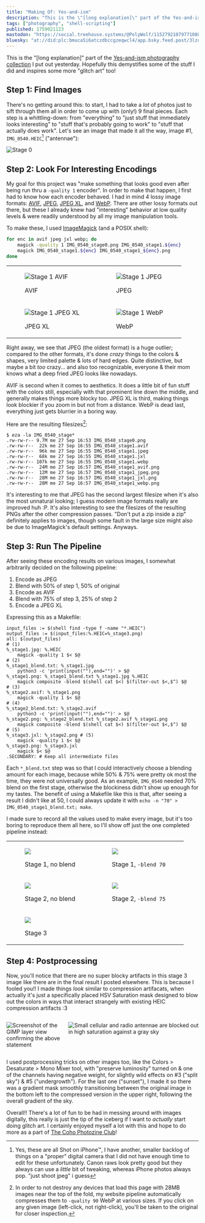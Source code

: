 ```yaml
---
title: "Making Of: Yes-and-ism"
description: "This is the \"[long explanation]\" part of the Yes-and-ism photography collection I put out yesterday. Hopefully this demystifies some of t..."
tags: ["photography", "shell-scripting"]
published: 1759021123
mastodon: "https://social.treehouse.systems/@PolyWolf/115279210797710889"
bluesky: "at://did:plc:bmuca5i6atczdbccgzeqwcl4/app.bsky.feed.post/3lzuc5rcuq22d"
---
```


This is the "[long explanation]" part of the [Yes-and-ism photography collection](https://wolfgirl.dev/blog/2025-09-26-coho-photo-zine-yes-and-ism/) I put out yesterday. Hopefully this demystifies some of the stuff I did and inspires some more "glitch art" too!

## Step 1: Find Images

There's no getting around this: to start, I had to take a _lot_ of photos just to sift through them all in order to come up with (only!) 9 final pieces. Each step is a whittling-down: from "everything" to "just stuff that immediately looks interesting" to "stuff that's probably going to work" to "stuff that actually does work". Let's see an image that made it all the way, image #1, `IMG_0540.HEIC`[^1] ("antennae"):

![](https://static.wolfgirl.dev/polywolf/blog/01998ce9-206a-722c-b373-ab8c750a467d/IMG_0540_stage0.png "Stage 0")

## Step 2: Look For Interesting Encodings

My goal for this project was "make something that looks good even after being run thru a `-quality 1` encoder". In order to make that happen, I first had to know how each encoder behaved. I had in mind 4 lossy image formats: [AVIF](https://en.wikipedia.org/wiki/AVIF), [JPEG](https://en.wikipedia.org/wiki/JPEG), [JPEG XL](https://en.wikipedia.org/wiki/JPEG_XL), and [WebP](https://en.wikipedia.org/wiki/WebP). There are other lossy formats out there, but these I already knew had "interesting" behavior at low quality levels & were readily understood by all my image manipulation tools.

To make these, I used [ImageMagick](https://imagemagick.org/) (and a POSIX shell):

```sh
for enc in avif jpeg jxl webp; do
    magick -quality 1 IMG_0540_stage0.png IMG_0540_stage1.${enc}
    magick IMG_0540_stage1.${enc} IMG_0540_stage1_${enc}.png
done
```

<table>
<tbody>
<tr>
<td>
<figure>

![](https://static.wolfgirl.dev/polywolf/blog/01998ce9-206a-722c-b373-ab8c750a467d/IMG_0540_stage1_avif.png "Stage 1 AVIF")

<figcaption>AVIF</figcaption>
</figure>
</td>
<td>
<figure>

![](https://static.wolfgirl.dev/polywolf/blog/01998ce9-206a-722c-b373-ab8c750a467d/IMG_0540_stage1_jpeg.png "Stage 1 JPEG")

<figcaption>JPEG</figcaption>
</figure>
</td>
</tr>
<tr>
<td>
<figure>

![](https://static.wolfgirl.dev/polywolf/blog/01998ce9-206a-722c-b373-ab8c750a467d/IMG_0540_stage1_jxl.png "Stage 1 JPEG XL")

<figcaption>JPEG XL</figcaption>
</figure>
</td>
<td>
<figure>

![](https://static.wolfgirl.dev/polywolf/blog/01998ce9-206a-722c-b373-ab8c750a467d/IMG_0540_stage1_webp.png "Stage 1 WebP")

<figcaption>WebP</figcaption>
</figure>
</td>
</tr>
</tbody>
</table>

Right away, we see that JPEG (the oldest format) is a huge outlier; compared to the other formats, it's done _crazy_ things to the colors & shapes, very limited palette & lots of hard edges. Quite distinctive, but maybe a bit _too_ crazy... and also too recognizable, everyone & their mom knows what a deep fried JPEG looks like nowadays.

AVIF is second when it comes to aesthetics. It does a little bit of fun stuff with the colors still, especially with that prominent line down the middle, and generally makes things more blocky too. JPEG XL is third, making things look blockier if you zoom in but not from a distance. WebP is dead last, everything just gets blurrier in a boring way.

Here are the resulting filesizes[^2]:

```
$ eza -la IMG_0540_stage*
.rw-rw-r-- 9.7M me 27 Sep 16:53 IMG_0540_stage0.png
.rw-rw-r--  22k me 27 Sep 16:55 IMG_0540_stage1.avif
.rw-rw-r--  96k me 27 Sep 16:55 IMG_0540_stage1.jpeg
.rw-rw-r--  68k me 27 Sep 16:55 IMG_0540_stage1.jxl
.rw-rw-r-- 107k me 27 Sep 16:55 IMG_0540_stage1.webp
.rw-rw-r--  24M me 27 Sep 16:57 IMG_0540_stage1_avif.png
.rw-rw-r--  12M me 27 Sep 16:57 IMG_0540_stage1_jpeg.png
.rw-rw-r--  28M me 27 Sep 16:57 IMG_0540_stage1_jxl.png
.rw-rw-r--  28M me 27 Sep 16:57 IMG_0540_stage1_webp.png
```

It's interesting to me that JPEG has the second largest filesize when it's also the most unnatural looking; I guess modern image formats really are improved huh :P. It's also interesting to see the filesizes of the resulting PNGs after the other compression passes. "Don't put a zip inside a zip" definitely applies to images, though some fault in the large size might also be due to ImageMagick's default settings. Anyways.

## Step 3: Run The Pipeline

After seeing these encoding results on various images, I somewhat arbitrarily decided on the following pipeline:

1. Encode as JPEG
2. Blend with 50% of step 1, 50% of original
3. Encode as AVIF
4. Blend with 75% of step 3, 25% of step 2
5. Encode a JPEG XL

Expressing this as a Makefile:

```make
input_files := $(shell find -type f -name "*.HEIC")
output_files := $(input_files:%.HEIC=%_stage3.png)
all: $(output_files)
# (1)
%_stage1.jpg: %.HEIC
	magick -quality 1 $< $@
# (2)
%_stage1_blend.txt: %_stage1.jpg
	python3 -c 'print(input(""),end="")' > $@
%_stage1.png: %_stage1_blend.txt %_stage1.jpg %.HEIC
	magick composite -blend $(shell cat $<) $(filter-out $<,$^) $@
# (3)
%_stage2.avif: %_stage1.png
	magick -quality 1 $< $@
# (4)
%_stage2_blend.txt: %_stage2.avif
	python3 -c 'print(input(""),end="")' > $@
%_stage2.png: %_stage2_blend.txt %_stage2.avif %_stage1.png
	magick composite -blend $(shell cat $<) $(filter-out $<,$^) $@
# (5)
%_stage3.jxl: %_stage2.png # (5)
	magick -quality 1 $< $@
%_stage3.png: %_stage3.jxl
	magick $< $@
.SECONDARY: # Keep all intermediate files
```

Each `*_blend.txt` step was so that I could interactively choose a blending amount for each image, because while 50% & 75% were pretty ok most the time, they were not universally good. As an example, `IMG_0540` needed 70% blend on the first stage, otherwise the blockiness didn't show up enough for my tastes. The benefit of using a Makefile like this is that, after seeing a result I didn't like at 50, I could always update it with `echo -n "70" > IMG_0540_stage1_blend.txt; make`.

I made sure to record all the values used to make every image, but it's too boring to reproduce them all here, so I'll show off just the one completed pipeline instead:

<table>
<tbody>
<tr>
<td>
<figure>

![](https://static.wolfgirl.dev/polywolf/blog/01998ce9-206a-722c-b373-ab8c750a467d/IMG_0540_stage1_jpeg.png)

<figcaption>Stage 1, no blend</figcaption>
</figure>
</td>
<td>
<figure>

![](https://static.wolfgirl.dev/polywolf/blog/01998ce9-206a-722c-b373-ab8c750a467d/IMG_0540_stage1.png)

<figcaption>Stage 1, <code>-blend 70</code></figcaption>
</figure>
</td>
</tr>
<tr>
<td>
<figure>

![](https://static.wolfgirl.dev/polywolf/blog/01998ce9-206a-722c-b373-ab8c750a467d/IMG_0540_stage2_avif.png)

<figcaption>Stage 2, no blend</figcaption>
</figure>
</td>
<td>
<figure>

![](https://static.wolfgirl.dev/polywolf/blog/01998ce9-206a-722c-b373-ab8c750a467d/IMG_0540_stage2.png)

<figcaption>Stage 2, <code>-blend 75</code></figcaption>
</figure>
</td>
</tr>
<tr>
<td colspan="2">
<figure>

![](https://static.wolfgirl.dev/polywolf/blog/01998ce9-206a-722c-b373-ab8c750a467d/IMG_0540_stage3.png)

<figcaption>Stage 3</figcaption>
</figure>
</td>
</tr>
</tbody>
</table>

## Step 4: Postprocessing

Now, you'll notice that there are no super blocky artifacts in this stage 3 image like there are in the final result I posted elsewhere. This is because I fooled you!! I made things _look_ similar to compression artifacats, when actually it's just a specifically placed HSV Saturation mask designed to blow out the colors in ways that interact strangely with existing HEIC compression artifacts :3

<div style="display: grid;grid-template-columns:3fr 7fr;gap:16px">

![Screenshot of the GIMP layer view confirming the above statement](<https://static.wolfgirl.dev/polywolf/blog/01998ce9-206a-722c-b373-ab8c750a467d/Screenshot_20250927_174704.png> "ohoho what a fun prank i pulled")

![Small cellular and radio antennae are blocked out in high saturation against a gray sky](<https://static.wolfgirl.dev/polywolf/blog/0199890b-86f7-7336-8574-f85f9bdf76f0/IMG_0540-export.PNG> "antennae")

</div>

I used postprocessing tricks on other images too, like the Colors > Desaturate > Mono Mixer tool, with "preserve luminosity" turned on & one of the channels having negative weight, for slightly wild effects on #3 ("split sky") & #5 ("undergrowth"). For the last one ("sunset"), I made it so there was a gradient mask smoothly transitioning between the original image in the bottom left to the compressed version in the upper right, following the overall gradient of the sky.

Overall!! There's a lot of fun to be had in messing around with images digitally, this really is just the tip of the iceberg if I want to _actually_ start doing glitch art. I certainly enjoyed myself a lot with this and hope to do more as a part of [The Coho Photozine Club](https://coho.photo/)!

[^1]: Yes, these are all Shot on iPhone™️, I have another, smaller backlog of things on a "proper" digital camera that I did not have enough time to edit for these unfortunately. Canon raws look pretty good but they always can use a _little_ bit of tweaking, whereas iPhone photos always pop. "just shoot jpeg" i guess
[^2]: In order to not destroy any devices that load this page with 28MB images near the top of the fold, my website pipeline automatically compresses them to `-quality 90` WebP at various sizes. If you click on any given image (left-click, not right-click), you'll be taken to the original for closer inspection.
